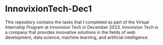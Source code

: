 # InnovixionTech-Dec1
This repository contains the tasks that I completed as part of the Virtual Internship Program at Innovixion Tech in December 2023. Innovixion Tech is a company that provides innovative solutions in the fields of web development, data science, machine learning, and artificial intelligence.


